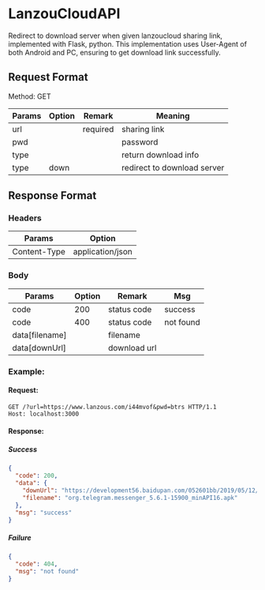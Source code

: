 # LanzouCloudAPI

Redirect to download server when given lanzoucloud sharing link, implemented with Flask, python. This implementation uses User-Agent of both Android and PC, ensuring to get download link successfully.

## Request Format

Method: GET

| Params | Option | Remark   | Meaning                     |
| ------ | ------ | -------- | --------------------------- |
| url    |        | required | sharing link                |
| pwd    |        |          | password                    |
| type   |        |          | return download info        |
| type   | down   |          | redirect to download server |

## Response Format

### Headers

| Params       | Option           |
| ------------ | ---------------- |
| Content-Type | application/json |

### Body

| Params         | Option | Remark       | Msg       |
| -------------- | ------ | ------------ | --------- |
| code           | 200    | status code  | success   |
| code           | 400    | status code  | not found |
| data[filename] |        | filename     |
| data[downUrl]  |        | download url |

### Example:

#### Request:

```http
GET /?url=https://www.lanzous.com/i44mvof&pwd=btrs HTTP/1.1
Host: localhost:3000
```

#### Response:

##### Success

```json
{
  "code": 200,
  "data": {
    "downUrl": "https://development56.baidupan.com/052601bb/2019/05/12/5b85e328ab5c326e411893721c56d811.apk?st=YEmyz-0ZzZckZIbKWauizA&e=1558805839&q=org.telegram.messenger_5.6.1-15900_minAPI16.apk&fi=8662345&up=",
    "filename": "org.telegram.messenger_5.6.1-15900_minAPI16.apk"
  },
  "msg": "success"
}
```

##### Failure

```json
{
  "code": 404,
  "msg": "not found"
}
```
